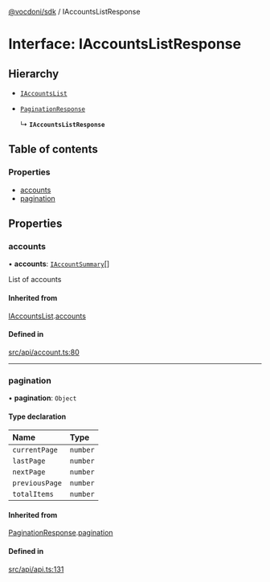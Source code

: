 [@vocdoni/sdk](/sdk) / IAccountsListResponse

# Interface: IAccountsListResponse

## Hierarchy

- [`IAccountsList`](IAccountsList)

- [`PaginationResponse`](PaginationResponse)

  ↳ **`IAccountsListResponse`**

## Table of contents

### Properties

- [accounts](IAccountsListResponse#accounts)
- [pagination](IAccountsListResponse#pagination)

## Properties

### accounts

• **accounts**: [`IAccountSummary`](../sdk-reference#iaccountsummary)[]

List of accounts

#### Inherited from

[IAccountsList](IAccountsList.md).[accounts](IAccountsList#accounts)

#### Defined in

[src/api/account.ts:80](https://github.com/vocdoni/vocdoni-sdk/blob/179c92b4cecfec787d968dc02b519f64ee15c5d3/src/api/account.ts#L80)

___

### pagination

• **pagination**: `Object`

#### Type declaration

| Name | Type |
| :------ | :------ |
| `currentPage` | `number` |
| `lastPage` | `number` |
| `nextPage` | `number` |
| `previousPage` | `number` |
| `totalItems` | `number` |

#### Inherited from

[PaginationResponse](PaginationResponse.md).[pagination](PaginationResponse#pagination)

#### Defined in

[src/api/api.ts:131](https://github.com/vocdoni/vocdoni-sdk/blob/179c92b4cecfec787d968dc02b519f64ee15c5d3/src/api/api.ts#L131)
